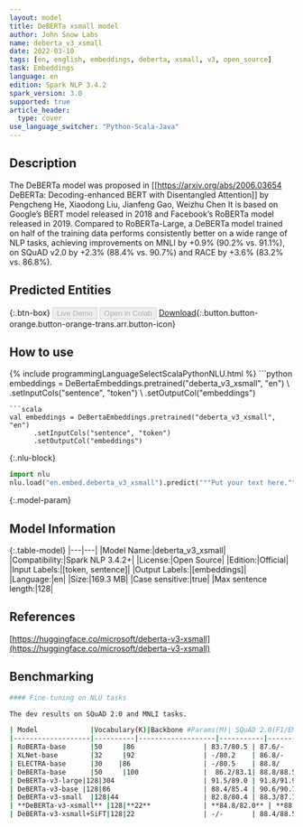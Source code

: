 ```yaml
---
layout: model
title: DeBERTa xsmall model
author: John Snow Labs
name: deberta_v3_xsmall
date: 2022-03-10
tags: [en, english, embeddings, deberta, xsmall, v3, open_source]
task: Embeddings
language: en
edition: Spark NLP 3.4.2
spark_version: 3.0
supported: true
article_header:
  type: cover
use_language_switcher: "Python-Scala-Java"
---
```


## Description

The DeBERTa model was proposed in [[https://arxiv.org/abs/2006.03654 DeBERTa: Decoding-enhanced BERT with Disentangled Attention]] by Pengcheng He, Xiaodong Liu, Jianfeng Gao, Weizhu Chen It is based on Google’s BERT model released in 2018 and Facebook’s RoBERTa model released in 2019. Compared to RoBERTa-Large, a DeBERTa model trained on half of the training data performs consistently better on a wide range of NLP tasks, achieving improvements on MNLI by +0.9% (90.2% vs. 91.1%), on SQuAD v2.0 by +2.3% (88.4% vs. 90.7%) and RACE by +3.6% (83.2% vs. 86.8%).

## Predicted Entities



{:.btn-box}
<button class="button button-orange" disabled>Live Demo</button>
<button class="button button-orange" disabled>Open in Colab</button>
[Download](https://s3.amazonaws.com/auxdata.johnsnowlabs.com/public/models/deberta_v3_xsmall_en_3.4.2_3.0_1646908120895.zip){:.button.button-orange.button-orange-trans.arr.button-icon}

## How to use



<div class="tabs-box" markdown="1">
{% include programmingLanguageSelectScalaPythonNLU.html %}
```python
embeddings = DeBertaEmbeddings.pretrained("deberta_v3_xsmall", "en") \
      .setInputCols("sentence", "token") \
      .setOutputCol("embeddings")

```
```scala
val embeddings = DeBertaEmbeddings.pretrained("deberta_v3_xsmall", "en")
      .setInputCols("sentence", "token")
      .setOutputCol("embeddings")

```


{:.nlu-block}
```python
import nlu
nlu.load("en.embed.deberta_v3_xsmall").predict("""Put your text here.""")
```

</div>

{:.model-param}
## Model Information

{:.table-model}
|---|---|
|Model Name:|deberta_v3_xsmall|
|Compatibility:|Spark NLP 3.4.2+|
|License:|Open Source|
|Edition:|Official|
|Input Labels:|[token, sentence]|
|Output Labels:|[embeddings]|
|Language:|en|
|Size:|169.3 MB|
|Case sensitive:|true|
|Max sentence length:|128|

## References

[https://huggingface.co/microsoft/deberta-v3-xsmall](https://huggingface.co/microsoft/deberta-v3-xsmall)

## Benchmarking

```bash
#### Fine-tuning on NLU tasks

The dev results on SQuAD 2.0 and MNLI tasks.

| Model             |Vocabulary(K)|Backbone #Params(M)| SQuAD 2.0(F1/EM) | MNLI-m/mm(ACC)|
|-------------------|----------|-------------------|-----------|----------|
| RoBERTa-base      |50     |86                 | 83.7/80.5 | 87.6/-   |
| XLNet-base        |32     |92                 | -/80.2    | 86.8/-   |
| ELECTRA-base      |30    |86                  | -/80.5    | 88.8/    |
| DeBERTa-base      |50     |100                |  86.2/83.1| 88.8/88.5|
| DeBERTa-v3-large|128|304                      | 91.5/89.0 | 91.8/91.9|
| DeBERTa-v3-base |128|86                       | 88.4/85.4 | 90.6/90.7|
| DeBERTa-v3-small  |128|44                     | 82.8/80.4 | 88.3/87.7|
| **DeBERTa-v3-xsmall** |128|**22**             | **84.8/82.0** | **88.1/88.3**|
| DeBERTa-v3-xsmall+SiFT|128|22                 | -/-       | 88.4/88.5|




```